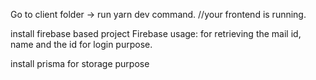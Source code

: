 Go to client folder -> run yarn dev command. //your frontend is running.

install firebase based project
Firebase usage: for retrieving the mail id, name and the id for login purpose.

install prisma for storage purpose

